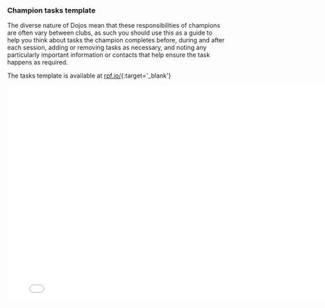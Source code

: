 ### Champion tasks template
The diverse nature of Dojos mean that these responsibilities of champions are often vary between clubs, as such you should use this as a guide to help you think about tasks the champion completes before, during and after each session, adding or removing tasks as necessary, and noting any particularly important information or contacts that help ensure the task happens as required.

The tasks template is available at [rpf.io/](http://rpf.io/){:target='_blank'}

<embed src="images/Tasks.pdf" width="790" height="500" 
 type="application/pdf">
<br>
